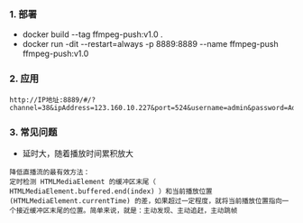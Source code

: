 ### 1. 部署

- docker build --tag ffmpeg-push:v1.0 .
- docker run -dit --restart=always -p 8889:8889 --name ffmpeg-push ffmpeg-push:v1.0

### 2. 应用

```
http://IP地址:8889/#/?channel=38&ipAddress=123.160.10.227&port=524&username=admin&password=Admin123&streamType=sub&width=480&height=270&fit=fill
```

### 3. 常见问题

- 延时大，随着播放时间累积放大

```
降低直播流的最有效方法：
定时检测 HTMLMediaElement 的缓冲区末尾（ HTMLMediaElement.buffered.end(index) ）和当前播放位置(HTMLMediaElement.currentTime) 的差，如果超过一定程度，就将当前播放位置指向一个接近缓冲区末尾的位置。简单来说，就是：主动发现、主动追赶，主动跳帧
```
